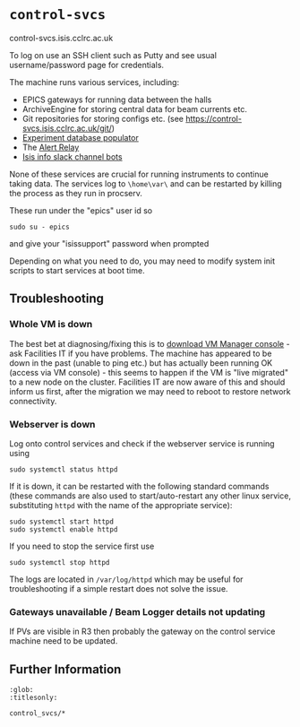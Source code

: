 # `control-svcs`

control-svcs.isis.cclrc.ac.uk

To log on use an SSH client such as Putty and see usual username/password page for credentials.

The machine runs various services, including: 
* EPICS gateways for running data between the halls
* ArchiveEngine for storing central data for beam currents etc. 
* Git repositories for storing configs etc. (see https://control-svcs.isis.cclrc.ac.uk/git/)
* [Experiment database populator](https://github.com/ISISComputingGroup/ibex_developers_manual/wiki/Experimental-Database)
* The [Alert Relay](https://github.com/ISISComputingGroup/ibex_developers_manual/wiki/Alert-Relay)
* [Isis info slack channel bots](https://github.com/ISISComputingGroup/ibex_developers_manual/wiki/ISIS-Info-Slack)

None of these services are crucial for running instruments to continue taking data. The services log to `\home\var\` and can be restarted by killing the process as they run in procserv.

These run under the "epics" user id so 
```
sudo su - epics
```
and give your "isissupport" password when prompted

Depending on what you need to do, you may need to modify system init scripts to start services at boot time.  

## Troubleshooting

### Whole VM is down

The best bet at diagnosing/fixing this is to [download VM Manager console](http://www.facilities.rl.ac.uk/isis/computing/instruments/Instrument%20Documents/vmm%20console.docx) - ask Facilities IT if you have problems. The machine has appeared to be down in the past (unable to ping etc.) but has actually been running OK (access via VM console) - this seems to happen if the VM is "live migrated" to a new node on the cluster. Facilities IT are now aware of this and should inform us first, after the migration we may need to reboot to restore network connectivity.   

### Webserver is down

Log onto control services and check if the webserver service is running using
```
sudo systemctl status httpd
```

If it is down, it can be restarted with the following standard commands (these commands are also used to start/auto-restart any other linux service, substituting `httpd` with the name of the appropriate service):
```
sudo systemctl start httpd
sudo systemctl enable httpd
```

If you need to stop the service first use
```
sudo systemctl stop httpd
```

The logs are located in `/var/log/httpd` which may be useful for troubleshooting if a simple restart does not solve the issue.

### Gateways unavailable / Beam Logger details not updating

If PVs are visible in R3 then probably the gateway on the control service machine need to be updated.

## Further Information

```{toctree}
:glob:
:titlesonly:

control_svcs/*
```

